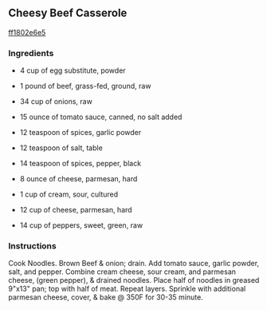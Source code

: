 ## Cheesy Beef Casserole

[ff1802e6e5](http://www.food.com/recipe/cheesy-beef-casserole-307221)

### Ingredients

 - 4 cup of egg substitute, powder

 - 1 pound of beef, grass-fed, ground, raw

 - 34 cup of onions, raw

 - 15 ounce of tomato sauce, canned, no salt added

 - 12 teaspoon of spices, garlic powder

 - 12 teaspoon of salt, table

 - 14 teaspoon of spices, pepper, black

 - 8 ounce of cheese, parmesan, hard

 - 1 cup of cream, sour, cultured

 - 12 cup of cheese, parmesan, hard

 - 14 cup of peppers, sweet, green, raw

### Instructions

Cook Noodles. Brown Beef & onion; drain. Add tomato sauce, garlic powder, salt, and pepper. Combine cream cheese, sour cream, and parmesan cheese, (green pepper), & drained noodles. Place half of noodles in greased 9"x13" pan; top with half of meat. Repeat layers. Sprinkle with additional parmesan cheese, cover, & bake @ 350F for 30-35 minute.